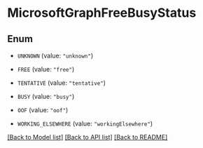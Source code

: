 # MicrosoftGraphFreeBusyStatus

## Enum


* `UNKNOWN` (value: `"unknown"`)

* `FREE` (value: `"free"`)

* `TENTATIVE` (value: `"tentative"`)

* `BUSY` (value: `"busy"`)

* `OOF` (value: `"oof"`)

* `WORKING_ELSEWHERE` (value: `"workingElsewhere"`)


[[Back to Model list]](../README.md#documentation-for-models) [[Back to API list]](../README.md#documentation-for-api-endpoints) [[Back to README]](../README.md)


